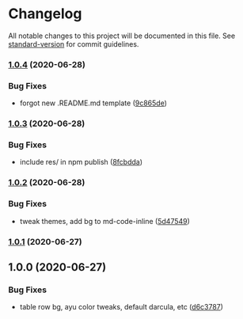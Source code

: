 # Changelog

All notable changes to this project will be documented in this file. See [standard-version](https://github.com/conventional-changelog/standard-version) for commit guidelines.

### [1.0.4](https://github.com/f3rno/server-markdown-it-template-default/compare/v1.0.3...v1.0.4) (2020-06-28)


### Bug Fixes

* forgot new .README.md template ([9c865de](https://github.com/f3rno/server-markdown-it-template-default/commit/9c865de4b6bc463d97864ab82d888f6c964a7a97))

### [1.0.3](https://github.com/f3rno/server-markdown-it-template-default/compare/v1.0.2...v1.0.3) (2020-06-28)


### Bug Fixes

* include res/ in npm publish ([8fcbdda](https://github.com/f3rno/server-markdown-it-template-default/commit/8fcbddac7dc917e26c8e894960ca69976cba17f4))

### [1.0.2](https://github.com/f3rno/server-markdown-it-template-default/compare/v1.0.1...v1.0.2) (2020-06-28)


### Bug Fixes

* tweak themes, add bg to md-code-inline ([5d47549](https://github.com/f3rno/server-markdown-it-template-default/commit/5d47549a2966149eb05446701a5998e2d443f867))

### [1.0.1](https://github.com/f3rno/server-markdown-it-template-default/compare/v1.0.0...v1.0.1) (2020-06-27)

## 1.0.0 (2020-06-27)


### Bug Fixes

* table row bg, ayu color tweaks, default darcula, etc ([d6c3787](https://github.com/f3rno/server-markdown-it-template-default/commit/d6c3787f0d9f360c3cc14ba1316eb8de0c9c580e))
